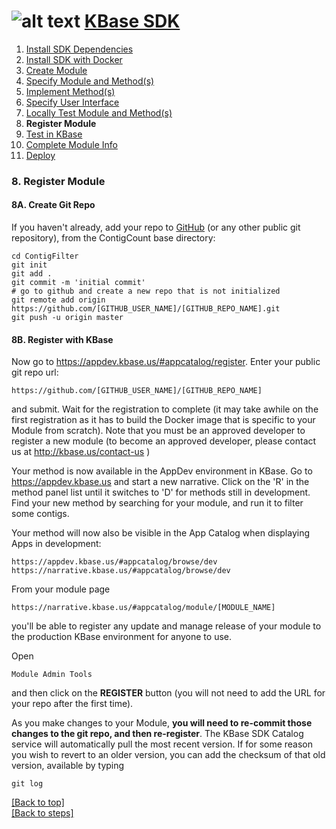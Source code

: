 # <A NAME="top"></A>![alt text](https://avatars2.githubusercontent.com/u/1263946?v=3&s=84 "KBase") [KBase SDK](../README.md)

1. [Install SDK Dependencies](kb_sdk_dependencies.md)
2. [Install SDK with Docker](kb_sdk_dockerized_install.md)
3. [Create Module](kb_sdk_create_module.md)
4. [Specify Module and Method(s)](kb_sdk_edit_module.md)
5. [Implement Method(s)](kb_sdk_impl_methods.md)
6. [Specify User Interface](kb_sdk_make_ui.md)
7. [Locally Test Module and Method(s)](kb_sdk_local_test_module.md)
8. **Register Module**
9. [Test in KBase](kb_sdk_test_in_kbase.md)
10. [Complete Module Info](kb_sdk_complete_module_info.md)
11. [Deploy](kb_sdk_deploy.md)


### 8. Register Module


#### 8A. Create Git Repo

If you haven't already, add your repo to [GitHub](http://github.com) (or any other public git repository), from the ContigCount base directory:

    cd ContigFilter
    git init
    git add .
    git commit -m 'initial commit'
    # go to github and create a new repo that is not initialized
    git remote add origin https://github.com/[GITHUB_USER_NAME]/[GITHUB_REPO_NAME].git
    git push -u origin master


#### 8B. Register with KBase

Now go to https://appdev.kbase.us/#appcatalog/register.  Enter your public git repo url:

    https://github.com/[GITHUB_USER_NAME]/[GITHUB_REPO_NAME]
    
and submit.  Wait for the registration to complete (it may take awhile on the first registration as it has to build the Docker image that is specific to your Module from scratch).  Note that you must be an approved developer to register a new module (to become an approved developer, please contact us at http://kbase.us/contact-us )

Your method is now available in the AppDev environment in KBase. Go to https://appdev.kbase.us and start a new narrative.  Click on the 'R' in the method panel list until it switches to 'D' for methods still in development.  Find your new method by searching for your module, and run it to filter some contigs.

Your method will now also be visible in the App Catalog when displaying Apps in development:

    https://appdev.kbase.us/#appcatalog/browse/dev
    https://narrative.kbase.us/#appcatalog/browse/dev
    
From your module page

    https://narrative.kbase.us/#appcatalog/module/[MODULE_NAME]
    
you'll be able to register any update and manage release of your module to the production KBase environment for anyone to use.

Open

    Module Admin Tools
    
and then click on the **REGISTER** button (you will not need to add the URL for your repo after the first time).

As you make changes to your Module, **you will need to re-commit those changes to the git repo, and then re-register**.  The KBase SDK Catalog service will automatically pull the most recent version.  If for some reason you wish to revert to an older version, you can add the checksum of that old version, available by typing

    git log
    
    
[\[Back to top\]](#top)<br>
[\[Back to steps\]](../README.md#steps)
